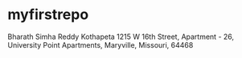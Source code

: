 # myfirstrepo
Bharath Simha Reddy Kothapeta
1215 W 16th Street, Apartment - 26, University Point Apartments, Maryville, Missouri, 64468
